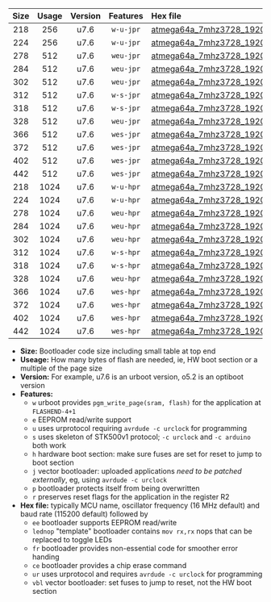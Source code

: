|Size|Usage|Version|Features|Hex file|
|:-:|:-:|:-:|:-:|:--|
|218|256|u7.6|`w-u-jpr`|[atmega64a_7mhz3728_19200bps_ur_vbl.hex](https://raw.githubusercontent.com/stefanrueger/urboot/main//atmega64a_7mhz3728_19200bps_ur_vbl.hex)|
|224|256|u7.6|`w-u-jpr`|[atmega64a_7mhz3728_19200bps_lednop_ur_vbl.hex](https://raw.githubusercontent.com/stefanrueger/urboot/main//atmega64a_7mhz3728_19200bps_lednop_ur_vbl.hex)|
|278|512|u7.6|`weu-jpr`|[atmega64a_7mhz3728_19200bps_ee_ur_vbl.hex](https://raw.githubusercontent.com/stefanrueger/urboot/main//atmega64a_7mhz3728_19200bps_ee_ur_vbl.hex)|
|284|512|u7.6|`weu-jpr`|[atmega64a_7mhz3728_19200bps_ee_lednop_ur_vbl.hex](https://raw.githubusercontent.com/stefanrueger/urboot/main//atmega64a_7mhz3728_19200bps_ee_lednop_ur_vbl.hex)|
|302|512|u7.6|`weu-jpr`|[atmega64a_7mhz3728_19200bps_ee_lednop_fr_ur_vbl.hex](https://raw.githubusercontent.com/stefanrueger/urboot/main//atmega64a_7mhz3728_19200bps_ee_lednop_fr_ur_vbl.hex)|
|312|512|u7.6|`w-s-jpr`|[atmega64a_7mhz3728_19200bps_vbl.hex](https://raw.githubusercontent.com/stefanrueger/urboot/main//atmega64a_7mhz3728_19200bps_vbl.hex)|
|318|512|u7.6|`w-s-jpr`|[atmega64a_7mhz3728_19200bps_lednop_vbl.hex](https://raw.githubusercontent.com/stefanrueger/urboot/main//atmega64a_7mhz3728_19200bps_lednop_vbl.hex)|
|328|512|u7.6|`weu-jpr`|[atmega64a_7mhz3728_19200bps_ee_lednop_fr_ce_ur_vbl.hex](https://raw.githubusercontent.com/stefanrueger/urboot/main//atmega64a_7mhz3728_19200bps_ee_lednop_fr_ce_ur_vbl.hex)|
|366|512|u7.6|`wes-jpr`|[atmega64a_7mhz3728_19200bps_ee_vbl.hex](https://raw.githubusercontent.com/stefanrueger/urboot/main//atmega64a_7mhz3728_19200bps_ee_vbl.hex)|
|372|512|u7.6|`wes-jpr`|[atmega64a_7mhz3728_19200bps_ee_lednop_vbl.hex](https://raw.githubusercontent.com/stefanrueger/urboot/main//atmega64a_7mhz3728_19200bps_ee_lednop_vbl.hex)|
|402|512|u7.6|`wes-jpr`|[atmega64a_7mhz3728_19200bps_ee_lednop_fr_vbl.hex](https://raw.githubusercontent.com/stefanrueger/urboot/main//atmega64a_7mhz3728_19200bps_ee_lednop_fr_vbl.hex)|
|442|512|u7.6|`wes-jpr`|[atmega64a_7mhz3728_19200bps_ee_lednop_fr_ce_vbl.hex](https://raw.githubusercontent.com/stefanrueger/urboot/main//atmega64a_7mhz3728_19200bps_ee_lednop_fr_ce_vbl.hex)|
|218|1024|u7.6|`w-u-hpr`|[atmega64a_7mhz3728_19200bps_ur.hex](https://raw.githubusercontent.com/stefanrueger/urboot/main//atmega64a_7mhz3728_19200bps_ur.hex)|
|224|1024|u7.6|`w-u-hpr`|[atmega64a_7mhz3728_19200bps_lednop_ur.hex](https://raw.githubusercontent.com/stefanrueger/urboot/main//atmega64a_7mhz3728_19200bps_lednop_ur.hex)|
|278|1024|u7.6|`weu-hpr`|[atmega64a_7mhz3728_19200bps_ee_ur.hex](https://raw.githubusercontent.com/stefanrueger/urboot/main//atmega64a_7mhz3728_19200bps_ee_ur.hex)|
|284|1024|u7.6|`weu-hpr`|[atmega64a_7mhz3728_19200bps_ee_lednop_ur.hex](https://raw.githubusercontent.com/stefanrueger/urboot/main//atmega64a_7mhz3728_19200bps_ee_lednop_ur.hex)|
|302|1024|u7.6|`weu-hpr`|[atmega64a_7mhz3728_19200bps_ee_lednop_fr_ur.hex](https://raw.githubusercontent.com/stefanrueger/urboot/main//atmega64a_7mhz3728_19200bps_ee_lednop_fr_ur.hex)|
|312|1024|u7.6|`w-s-hpr`|[atmega64a_7mhz3728_19200bps.hex](https://raw.githubusercontent.com/stefanrueger/urboot/main//atmega64a_7mhz3728_19200bps.hex)|
|318|1024|u7.6|`w-s-hpr`|[atmega64a_7mhz3728_19200bps_lednop.hex](https://raw.githubusercontent.com/stefanrueger/urboot/main//atmega64a_7mhz3728_19200bps_lednop.hex)|
|328|1024|u7.6|`weu-hpr`|[atmega64a_7mhz3728_19200bps_ee_lednop_fr_ce_ur.hex](https://raw.githubusercontent.com/stefanrueger/urboot/main//atmega64a_7mhz3728_19200bps_ee_lednop_fr_ce_ur.hex)|
|366|1024|u7.6|`wes-hpr`|[atmega64a_7mhz3728_19200bps_ee.hex](https://raw.githubusercontent.com/stefanrueger/urboot/main//atmega64a_7mhz3728_19200bps_ee.hex)|
|372|1024|u7.6|`wes-hpr`|[atmega64a_7mhz3728_19200bps_ee_lednop.hex](https://raw.githubusercontent.com/stefanrueger/urboot/main//atmega64a_7mhz3728_19200bps_ee_lednop.hex)|
|402|1024|u7.6|`wes-hpr`|[atmega64a_7mhz3728_19200bps_ee_lednop_fr.hex](https://raw.githubusercontent.com/stefanrueger/urboot/main//atmega64a_7mhz3728_19200bps_ee_lednop_fr.hex)|
|442|1024|u7.6|`wes-hpr`|[atmega64a_7mhz3728_19200bps_ee_lednop_fr_ce.hex](https://raw.githubusercontent.com/stefanrueger/urboot/main//atmega64a_7mhz3728_19200bps_ee_lednop_fr_ce.hex)|

- **Size:** Bootloader code size including small table at top end
- **Useage:** How many bytes of flash are needed, ie, HW boot section or a multiple of the page size
- **Version:** For example, u7.6 is an urboot version, o5.2 is an optiboot version
- **Features:**
  + `w` urboot provides `pgm_write_page(sram, flash)` for the application at `FLASHEND-4+1`
  + `e` EEPROM read/write support
  + `u` uses urprotocol requiring `avrdude -c urclock` for programming
  + `s` uses skeleton of STK500v1 protocol; `-c urclock` and `-c arduino` both work
  + `h` hardware boot section: make sure fuses are set for reset to jump to boot section
  + `j` vector bootloader: uploaded applications *need to be patched externally*, eg, using `avrdude -c urclock`
  + `p` bootloader protects itself from being overwritten
  + `r` preserves reset flags for the application in the register R2
- **Hex file:** typically MCU name, oscillator frequency (16 MHz default) and baud rate (115200 default) followed by
  + `ee` bootloader supports EEPROM read/write
  + `lednop` "template" bootloader contains `mov rx,rx` nops that can be replaced to toggle LEDs
  + `fr` bootloader provides non-essential code for smoother error handing
  + `ce` bootloader provides a chip erase command
  + `ur` uses urprotocol and requires `avrdude -c urclock` for programming
  + `vbl` vector bootloader: set fuses to jump to reset, not the HW boot section
